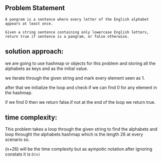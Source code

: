 ## Problem Statement

```
A pangram is a sentence where every letter of the English alphabet appears at least once.

Given a string sentence containing only lowercase English letters, return true if sentence is a pangram, or false otherwise.

```

## solution approach:

we are going to use hashmap or objects for this problem and storing all the alphabets as keys and as the initial value.

we iterate through the given string and mark every element seen as 1.

after that we initialize the loop and check if we can find 0 for any element in the hashmap.

if we find 0 then we return false.if not at the end of the loop we return true.

## time complexity:

This problem takes a loop through the given string to find the alphabets and loop throught the alphabets hashmap which is the length 26 at every scenario so.

(n+26) will be the time complexity but as aympotic notation after ignoring constats it is `O(n)`
